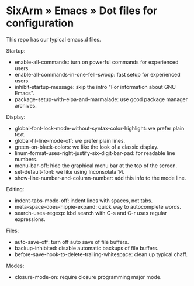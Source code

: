 # SixArm » Emacs » Dot files for configuration

This repo has our typical emacs.d files. 

Startup:

* enable-all-commands: turn on powerful commands for experienced users.
* enable-all-commands-in-one-fell-swoop: fast setup for experienced users.
* inhibit-startup-message: skip the intro "For information about GNU Emacs". 
* package-setup-with-elpa-and-marmalade: use good package manager archives.

Display:

* global-font-lock-mode-without-syntax-color-highlight: we prefer plain text.
* global-hl-line-mode-off: we prefer plain lines.
* green-on-black-colors: we like the look of a classic display.
* linum-format-uses-right-justify-six-digit-bar-pad: for readable line numbers.
* menu-bar-off: hide the graphical menu bar at the top of the screen.
* set-default-font: we like using Inconsolata 14. 
* show-line-number-and-column-number: add this info to the mode line. 

Editing:

* indent-tabs-mode-off: indent lines with spaces, not tabs.
* meta-space-does-hippie-expand: quick way to autocomplete words.
* search-uses-regexp: kbd search with C-s and C-r uses regular expressions.

Files:

* auto-save-off: turn off auto save of file buffers.
* backup-inhibited: disable automatic backups of file buffers.  
* before-save-hook-to-delete-trailing-whitespace: clean up typical chaff.

Modes:

* closure-mode-on: require closure programming major mode.

